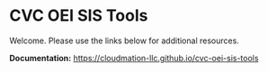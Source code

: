 # CVC OEI SIS Tools

Welcome. Please use the links below for additional resources.

**Documentation:** https://cloudmation-llc.github.io/cvc-oei-sis-tools